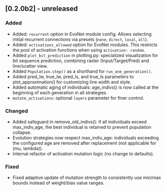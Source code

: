 ## [0.2.0b2] - unreleased

### Added
- Added: `recurrent` option in EvoNet module config.
  Allows selecting initial recurrent connections via presets (`none`, `direct`, `local`, `all`).
- Added: `activations_allowed` option for EvoNet modules.
  This restricts the pool of activation functions when using `activation: random`.
- Added `plot_bit_prediction` in plotting.py: specialized visualization for bit sequence prediction, combining raster (Input/Target/Pred) and line/scatter view.
- Added `Population.step()` as a shorthand for `run_one_generation()`.
- Added pred_lw, true_lw, pred_ls, and true_ls parameters to plot_approximation() for customizing line width and style.
- Added automatic aging of individuals: age_indivs() is now called at the beginning of each generation in all strategies.
- `mutate_activations`: optional `layers` parameter for finer control.

### Changed
- Added safeguard in remove_old_indivs(): if all individuals exceed max_indiv_age, the best individual is retained to prevent population collapse.
- Evolution strategies now respect max_indiv_age: individuals exceeding the configured age are removed after replacement (not applicable for (mu, lambda)).
- Internal refactor of activation mutation logic (no change to defaults).

### Fixed
- Fixed adaptive update of mutation strength to consistently use min/max bounds instead of weight/bias value ranges.

